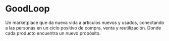 # GoodLoop
Un marketplace que da nueva vida a artículos nuevos y usados, conectando a las personas en un ciclo positivo de compra, venta y reutilización. Donde cada producto encuentra un nuevo propósito.
